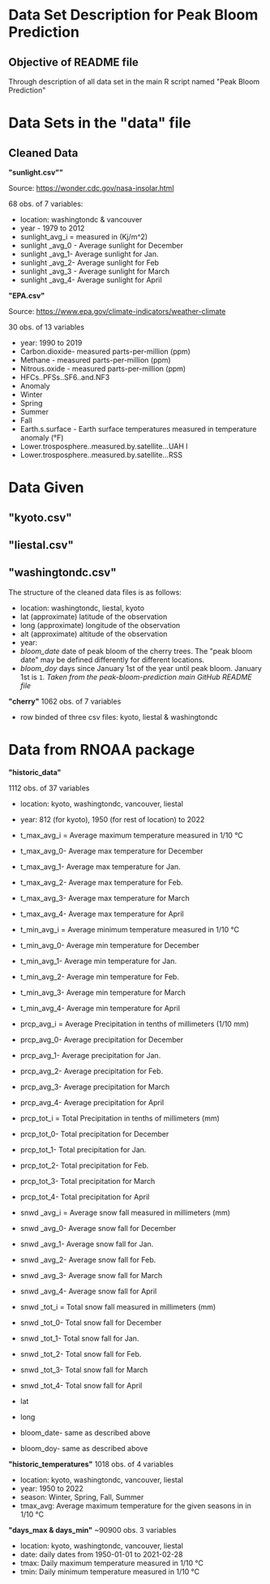 # Data Set Description for Peak Bloom Prediction #

## Objective of README file ##
Through description of all data set in the main R script named "Peak Bloom Prediction"

# Data Sets in the "data" file
## Cleaned Data
**"sunlight.csv""**

Source: https://wonder.cdc.gov/nasa-insolar.html

68 obs. of 7 variables: 

* location: washingtondc & vancouver
* year - 1979 to 2012
* sunlight_avg_i = measured in (Kj/m^2)
* sunlight _avg_0 - Average sunlight for December 
* sunlight _avg_1- Average sunlight for Jan.
* sunlight _avg_2- Average sunlight for Feb
* sunlight _avg_3 - Average sunlight for March
* sunlight _avg_4- Average sunlight for April

**"EPA.csv"**

Source: https://www.epa.gov/climate-indicators/weather-climate

30 obs. of 13 variables

* year: 1990 to 2019
* Carbon.dioxide- measured parts-per-million (ppm)
* Methane - measured parts-per-million (ppm)
* Nitrous.oxide - measured parts-per-million (ppm)
* HFCs..PFSs..SF6..and.NF3
* Anomaly
* Winter
* Spring
* Summer
* Fall
* Earth.s.surface - Earth surface temperatures measured in temperature anomaly (°F)
* Lower.trosposphere..measured.by.satellite...UAH l
* Lower.trosposphere..measured.by.satellite...RSS

# Data Given
**"kyoto.csv"**
---
**"liestal.csv"**
----
**"washingtondc.csv"**
---
The structure of the cleaned data files is as follows:

* location: washingtondc, liestal, kyoto 
* lat (approximate) latitude of the observation 
* long (approximate) longitude of the observation 
* alt (approximate) altitude of the observation 
* year:
* *bloom_date* date of peak bloom of the cherry trees. The "peak bloom date" may be defined differently for different locations.
* *bloom_doy* days since January 1st of the year until peak bloom. January 1st is `1`.
_Taken from the peak-bloom-prediction main GitHub README file_

**"cherry"**
1062 obs. of 7 variables
* row binded of three csv files: kyoto, liestal & washingtondc

# Data from RNOAA package
**"historic_data"**

1112 obs. of 37 variables

* location: kyoto, washingtondc, vancouver, liestal
* year: 812 (for kyoto), 1950 (for rest of location) to 2022
* t_max_avg_i = Average maximum temperature measured in 1/10 °C
* t_max_avg_0- Average max temperature for December 
* t_max_avg_1- Average max temperature for Jan.
* t_max_avg_2- Average max temperature for Feb.
* t_max_avg_3- Average max temperature for March 
* t_max_avg_4- Average max temperature for April

* t_min_avg_i = Average minimum temperature measured in 1/10 °C
* t_min_avg_0- Average min temperature for December 
* t_min_avg_1- Average min temperature for Jan.
* t_min_avg_2- Average min temperature for Feb.
* t_min_avg_3- Average min temperature for March
* t_min_avg_4- Average min temperature for April

* prcp_avg_i = Average Precipitation in tenths of millimeters (1/10 mm)
* prcp_avg_0- Average precipitation for December 
* prcp_avg_1- Average precipitation for Jan.
* prcp_avg_2- Average precipitation for Feb.
* prcp_avg_3- Average precipitation for March
* prcp_avg_4- Average precipitation for April

* prcp_tot_i = Total Precipitation in tenths of millimeters (mm)
* prcp_tot_0- Total precipitation for December 
* prcp_tot_1- Total precipitation for Jan.
* prcp_tot_2- Total precipitation for Feb.
* prcp_tot_3- Total precipitation for March
*  prcp_tot_4- Total precipitation for April

* snwd _avg_i = Average snow fall measured in millimeters (mm)
* snwd _avg_0- Average snow fall for December 
* snwd _avg_1- Average snow fall for Jan.
* snwd _avg_2- Average snow fall for Feb.
* snwd _avg_3- Average snow fall for March
* snwd _avg_4- Average snow fall for April

* snwd _tot_i = Total snow fall measured in millimeters (mm)
* snwd _tot_0- Total snow fall for December 
* snwd _tot_1- Total snow fall for Jan.
* snwd _tot_2- Total snow fall for Feb.
* snwd _tot_3- Total snow fall for March
* snwd _tot_4- Total snow fall for April

* lat
* long
* bloom_date- same as described above
* bloom_doy- same as described above

**"historic_temperatures"**
1018 obs. of 4 variables
- location: kyoto, washingtondc, vancouver, liestal
- year: 1950 to 2022
- season: Winter, Spring, Fall, Summer
- tmax_avg: Average maximum temperature for the given seasons in in 1/10 °C

**"days_max & days_min"**
~90900 obs. 3 variables
- location: kyoto, washingtondc, vancouver, liestal
- date: daily dates from 1950-01-01 to 2021-02-28
- tmax: Daily maximum temperature measured in 1/10 °C
- tmin: Daily minimum temperature measured in 1/10 °C
